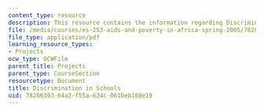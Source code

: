 ```yaml
---
content_type: resource
description: This resource contains the information regarding Discrimination in Schools.
file: /media/courses/es-253-aids-and-poverty-in-africa-spring-2005/7828639364a2f55a624c061beb188e19_MITES_253S05_tawanda_siban.pdf
file_type: application/pdf
learning_resource_types:
- Projects
ocw_type: OCWFile
parent_title: Projects
parent_type: CourseSection
resourcetype: Document
title: Discrimination in Schools
uid: 78286393-64a2-f55a-624c-061beb188e19
---
```


